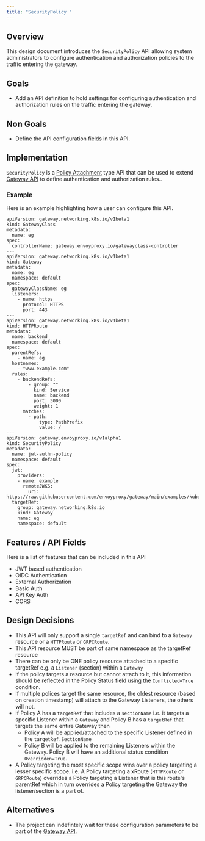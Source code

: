 ```yaml
---
title: "SecurityPolicy "
---
```


## Overview

This design document introduces the `SecurityPolicy` API allowing system administrators to configure
authentication and authorization policies to the traffic entering the gateway.

## Goals
* Add an API definition to hold settings for configuring authentication and authorization rules
on the traffic entering the gateway.

## Non Goals
* Define the API configuration fields in this API.

## Implementation
`SecurityPolicy` is a [Policy Attachment][] type API that can be used to extend [Gateway API][]
to define authentication and authorization rules..

### Example
Here is an example highlighting how a user can configure this API.

```
apiVersion: gateway.networking.k8s.io/v1beta1
kind: GatewayClass
metadata:
  name: eg
spec:
  controllerName: gateway.envoyproxy.io/gatewayclass-controller
---
apiVersion: gateway.networking.k8s.io/v1beta1
kind: Gateway
metadata:
  name: eg
  namespace: default
spec:
  gatewayClassName: eg
  listeners:
    - name: https
      protocol: HTTPS
      port: 443
---
apiVersion: gateway.networking.k8s.io/v1beta1
kind: HTTPRoute
metadata:
  name: backend
  namespace: default
spec:
  parentRefs:
    - name: eg
  hostnames:
    - "www.example.com"
  rules:
    - backendRefs:
        - group: ""
          kind: Service
          name: backend
          port: 3000
          weight: 1
      matches:
        - path:
            type: PathPrefix
            value: /
---
apiVersion: gateway.envoyproxy.io/v1alpha1
kind: SecurityPolicy
metadata:
  name: jwt-authn-policy
  namespace: default
spec:
  jwt:
    providers:
    - name: example
      remoteJWKS:
        uri: https://raw.githubusercontent.com/envoyproxy/gateway/main/examples/kubernetes/authn/jwks.json
  targetRef:
    group: gateway.networking.k8s.io
    kind: Gateway
    name: eg
    namespace: default
```

## Features / API Fields
Here is a list of features that can be included in this API
* JWT based authentication
* OIDC Authentication
* External Authorization
* Basic Auth
* API Key Auth
* CORS

## Design Decisions
* This API will only support a single `targetRef` and can bind to a `Gateway` resource or a `HTTPRoute` or `GRPCRoute`.
* This API resource MUST be part of same namespace as the targetRef resource
* There can be only be ONE policy resource attached to a specific targetRef e.g. a `Listener` (section)  within a `Gateway`
* If the policy targets a resource but cannot attach to it, this information should be reflected
in the Policy Status field using the `Conflicted=True` condition.
* If multiple polices target the same resource, the oldest resource (based on creation timestamp) will
attach to the Gateway Listeners, the others will not.
* If Policy A has a `targetRef` that includes a `sectionName` i.e. 
it targets a specific Listener within a `Gateway` and Policy B has a `targetRef` that targets the same
entire Gateway then
  * Policy A will be applied/attached to the specific Listener defined in the `targetRef.SectionName`
  * Policy B will be applied to the remaining Listeners within the Gateway. Policy B will have an additional
  status condition `Overridden=True`.
* A Policy targeting the most specific scope wins over a policy targeting a lesser specific scope.
  i.e. A Policy targeting a xRoute (`HTTPRoute` or `GRPCRoute`) overrides a Policy targeting a Listener that is
this route's parentRef which in turn overrides a Policy targeting the Gateway the listener/section is a part of. 

## Alternatives
* The project can indefintely wait for these configuration parameters to be part of the [Gateway API].

[Policy Attachment]: https://gateway-api.sigs.k8s.io/references/policy-attachment 
[Gateway API]: https://gateway-api.sigs.k8s.io/
